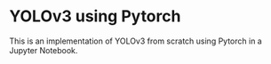 # YOLOv3 using Pytorch

This is an implementation of YOLOv3 from scratch using Pytorch in a Jupyter Notebook.
